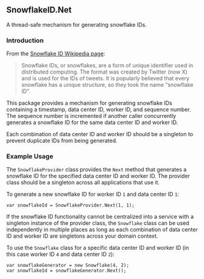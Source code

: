 ## SnowflakeID.Net

A thread-safe mechanism for generating snowflake IDs.

### Introduction

From the [Snowflake ID Wikipedia page](https://en.wikipedia.org/wiki/Snowflake_ID):

> Snowflake IDs, or snowflakes, are a form of unique identifier used in distributed computing. The format was created by Twitter (now X) and is used for the IDs of tweets.
> It is popularly believed that every snowflake has a unique structure, so they took the name "snowflake ID".

This package provides a mechanism for generating snowflake IDs containing a timestamp, data center ID, worker ID, and sequence number. The sequence number is incremented if another caller concurrently generates a snowflake ID 
for the same data center ID and worker ID.

Each combination of data center ID and worker ID should be a singleton to prevent duplicate IDs from being generated.

### Example Usage

The `SnowflakeProvider` class provides the `Next` method that generates a snowflake ID for the specified data center ID and worker ID. The provider class should be a singleton 
across all applications that use it.

To generate a new snowflake ID for worker ID `1` and data center ID `1`:

```
var snowflakeId = SnowflakeProvider.Next(1, 1);
```

If the snowflake ID functionality cannot be centralized into a service with a singleton instance of the provider class, the `Snowflake` class can be used independently in multiple places as long as each combination of 
data center ID and worker ID are singletons across your domain context.

To use the `Snowflake` class for a specific data center ID and worker ID (in this case worker ID `4` and data center ID `2`):

```
var snowflakeGenerator = new Snowflake(4, 2);
var snowflakeId = snowflakeGenerator.Next();
```
